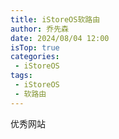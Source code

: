```yaml
---
title: iStoreOS软路由
author: 乔先森
date: 2024/08/04 12:00
isTop: true
categories:
 - iStoreOS
tags:
 - iStoreOS
 - 软路由
---
```


优秀网站
